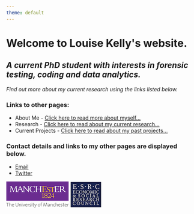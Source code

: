 ```yaml
---
theme: default
---
```

<!--Page theme shown in _config.yml file as 'Jekyll Minimal' theme by GitHub user OrderedList (https://github.com/orderedlist/minimal). All content below is my work.-->

<!--Webpage header-->
# Welcome to Louise Kelly's website.

<!--Subheading-->
## *A current PhD student with interests in forensic testing, coding and data analytics.* 
*Find out more about my current research using the links listed below.*

<!--Subheading and links to other webpages-->
### Links to other pages:

- About Me - [Click here to read more about myself...](https://lkelly36.github.io/about)
- Research - [Click here to read about my current research...](https://lkelly36.github.io/research)
- Current Projects - [Click here to read about my past projects...](https://lkelly36.github.io/projects)

<!--Subheading and contact details links-->
### Contact details and links to my other pages are displayed below.
- [Email](mailto:louise.kelly-2@postgrad.manchester.ac.uk)
- [Twitter](https://twitter.com/louisekelly_1)


<!--Uni of Manchester and ESRC logos-->
![University of Manchester Logo](manlogo.png)         ![ESRC logo](esrclogo.png)
